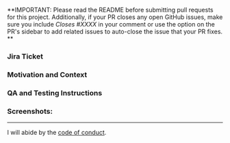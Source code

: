 **IMPORTANT: Please read the README before submitting pull requests for this project. Additionally, if your PR closes any open GitHub issues, make sure you include _Closes #XXXX_ in your comment or use the option on the PR's sidebar to add related issues to auto-close the issue that your PR fixes. **

### Jira Ticket 
<!--- Add a link to the Jira ticket associated with this PR -->

### Motivation and Context
<!--- Why is this change required? What problem does it solve? -->
<!--- Describe the approach to solve the problem or complete the task -->
    
### QA and Testing Instructions
<!--- Include any relevant details about testing and QA steps to be followed -->

### Screenshots:
<!-- Add screenshots (applicable to any UI changes) -->

___

I will abide by the [code of conduct](https://github.com/fastruby/points/blob/main/CODE_OF_CONDUCT.md).
